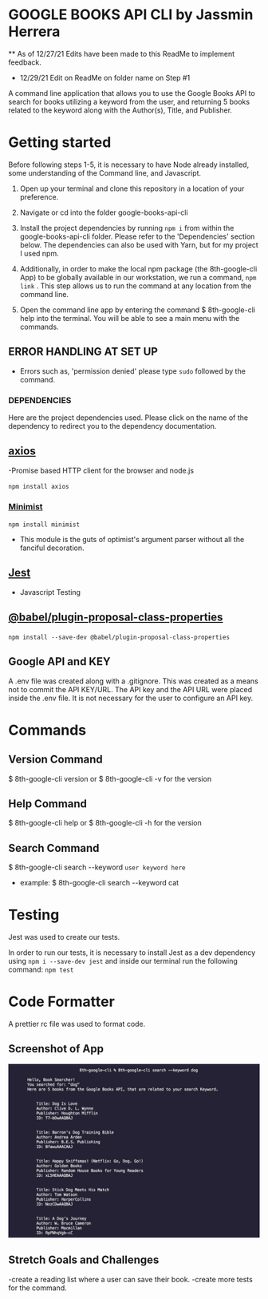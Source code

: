 # GOOGLE BOOKS API CLI by Jassmin Herrera

\*\* As of 12/27/21 Edits have been made to this ReadMe to implement feedback.

- 12/29/21 Edit on ReadMe on folder name on Step #1

A command line application that allows you to use the Google Books API to search for books utilizing a keyword from the user, and returning 5 books related to the keyword along with the Author(s), Title, and Publisher.

# Getting started

Before following steps 1-5, it is necessary to have Node already installed, some understanding of the Command line, and Javascript.

1. Open up your terminal and clone this repository in a location of your preference.

2. Navigate or cd into the folder google-books-api-cli

3. Install the project dependencies by running `npm i` from within the google-books-api-cli folder. Please refer to the 'Dependencies' section below. The dependencies can also be used with Yarn, but for my project I used npm.

4. Additionally, in order to make the local npm package (the 8th-google-cli App) to be globally available in our workstation, we run a command, `npm link` . This step allows us to run the command at any location from the command line.

5. Open the command line app by entering the command $ 8th-google-cli help into the terminal. You will be able to see a main menu with the commands.

## ERROR HANDLING AT SET UP

- Errors such as, 'permission denied' please type `sudo` followed by the command.

### DEPENDENCIES

Here are the project dependencies used. Please click on the name of the dependency to redirect you to the dependency documentation.

## [axios](https://www.npmjs.com/package/axios)

-Promise based HTTP client for the browser and node.js

`npm install axios`

### [Minimist](https://www.npmjs.com/package/minimist)

`npm install minimist`

- This module is the guts of optimist's argument parser without all the fanciful decoration.

## [Jest](https://jestjs.io/docs/getting-started)

- Javascript Testing

## [@babel/plugin-proposal-class-properties](https://www.npmjs.com/package/@babel/plugin-proposal-class-properties)

`npm install --save-dev @babel/plugin-proposal-class-properties`

## Google API and KEY

A .env file was created along with a .gitignore. This was created as a means not to commit the API KEY/URL. The API key and the API URL were placed inside the .env file. It is not necessary for the user to configure an API key.

# Commands

## Version Command

$ 8th-google-cli version or $ 8th-google-cli -v for the version

## Help Command

$ 8th-google-cli help or $ 8th-google-cli -h for the version

## Search Command

$ 8th-google-cli search --keyword `user keyword here`

- example: $ 8th-google-cli search --keyword cat

# Testing

Jest was used to create our tests.

In order to run our tests, it is necessary to install Jest as a dev dependency using `npm i --save-dev jest` and inside our terminal run the following command: `npm test`

# Code Formatter

A prettier rc file was used to format code.

## Screenshot of App

![CLI](screenshot.jpg)

## Stretch Goals and Challenges

-create a reading list where a user can save their book.
-create more tests for the command.
